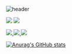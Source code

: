 ![header](https://capsule-render.vercel.app/api?type=waving&color=0:E00F00,100:0000FF&height=300&section=header&text=DongHiukHub&fontSize=60&fontColor=FFFFFF)

<img src="https://img.shields.io/badge/Python-3776AB?style=for-the-badge&logo=Python&logoColor=white"> <img src="https://img.shields.io/badge/unity-000000?style=for-the-badge&logo=unity&logoColor=white"> 

<a href="https://www.instagram.com/dong_hiuk05/" target="_blank"><img src="https://img.shields.io/badge/Instagram-E4405F?style=for-the-badge&logo=Instagram&logoColor=white"> <img src="https://img.shields.io/badge/kdh051221-ffffff?style=for-the-badge&logo=gmail&logoColor=#EA4335"/> <img src="https://img.shields.io/badge/kimdonghiuk | 0-AECDFF?style=for-the-badge&logo=discord&logoColor=5865F2"/> 

![Anurag's GitHub stats](https://github-readme-stats.vercel.app/api?username=kimdonghiuk&show_icons=true&theme=radical)


